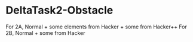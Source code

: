 # DeltaTask2-Obstacle
For 2A, Normal + some elements from Hacker + some from Hacker++
For 2B, Normal + some from Hacker
